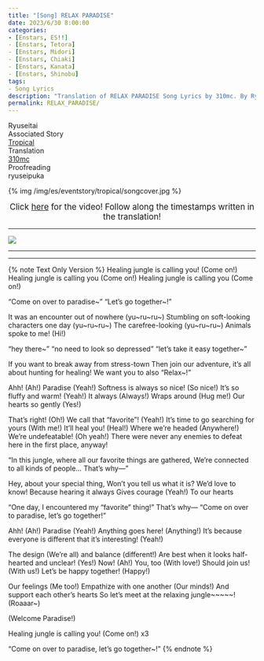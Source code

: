 ```yaml
---
title: "[Song] RELAX PARADISE"
date: 2023/6/30 8:00:00
categories:
- [Enstars, ES!!]
- [Enstars, Tetora]
- [Enstars, Midori]
- [Enstars, Chiaki]
- [Enstars, Kanata]
- [Enstars, Shinobu]
tags:
- Song Lyrics
description: "Translation of RELAX PARADISE Song Lyrics by 310mc. By Ryuseitai from the Unit Event Tropical."
permalink: RELAX_PARADISE/
---
```

<div class="three-wrapper" style="--storyColor:#965e7d;--storyColor-rgb:150,94,125;--storyColor-h:326.8;--storyColor-s: 23%;--storyColor-l:47.8%;">
    <div class="info-area">
        <div class="info">
            <div class="info-item characters">
                <div class="label">
                    Ryuseitai
                </div>
                <div class="value">
								<a href="/categories/Enstars/Midori" character="Midori"></a>
                <a href="/categories/Enstars/Kanata" character="Kanata"></a>
                <a href="/categories/Enstars/Shinobu" character="Shinobu"></a>
                <a href="/categories/Enstars/Tetora" character="Tetora"></a>
                <a href="/categories/Enstars/Chiaki" character="Chiaki"></a>
                </div>
            </div>
            <div class="info-item one">
                <div class="label">
                    Associated Story
                </div>
                <div class="value">
                    <a href="/tropical">Tropical</a>
                </div>
            </div>
            <div class="info-item two">
                <div class="label">
                    Translation
                </div>
                <div class="value">
                    <a href="/about">310mc</a>
                </div>
            </div>
            <div class="info-item three">
                <div class="label">
                   Proofreading
                </div>
                <div class="value">
                    ryuseipuka
                </div>
            </div>
        </div>
    </div>
</div>

<!-- more -->

{% img /img/es/eventstory/tropical/songcover.jpg %}

<big><p align="center">Click <a href="https://www.youtube.com/watch?v=nwJ7qtWlNgM" target="_blank">here</a> for the video! Follow along the timestamps written in the translation!</p></big>

<hr>

<img src="/img/es/songs/relaxparadise.png">

<hr>
<hr>

{% note Text Only Version %}
Healing jungle is calling you!
(Come on!)
Healing jungle is calling you
(Come on!)
Healing jungle is calling you
(Come on!)

“Come on over to paradise~”
“Let’s go together~!”

It was an encounter out of nowhere
(yu~ru~ru~)
Stumbling on soft-looking characters one day
(yu~ru~ru~)
The carefree-looking
(yu~ru~ru~)
Animals spoke to me!
(Hi!)

“hey there~”
“no need to look so depressed”
“let’s take it easy together~”

If you want to break away from stress-town
Then join our adventure, it’s all about
hunting for
healing!
We want you to also
“Relax~!”

Ahh! (Ah!) Paradise (Yeah!)
Softness is always so nice! (So nice!)
It’s so fluffy and warm! (Yeah!)
It always
(Always!)
Wraps around
(Hug me!)
Our hearts so gently (Yes!)

That’s right! (Oh!) We call that “favorite”! (Yeah!)
It’s time to go searching for yours (With me!)
It’ll heal you!
(Heal!)
Where we’re headed
(Anywhere!)
We’re undefeatable!
(Oh yeah!)
There were never any enemies to defeat here
in the first place, anyway!

“In this jungle, where all our favorite things are gathered,
We’re connected to all kinds of people… That’s why—”

Hey, about your special thing,
Won’t you tell us what it is?
We’d love to know!
Because hearing it always
Gives courage
(Yeah!)
To our hearts

“One day, I encountered my “favorite” thing!”
That’s why—
“Come on over to paradise, let’s go together!”

Ahh! (Ah!) Paradise (Yeah!)
Anything goes here! (Anything!)
It’s because everyone is different that it’s interesting! (Yeah!)

The design
(We’re all)
and balance
(different!)
Are best when it looks half-hearted and unclear! (Yes!)
Now! (Ah!) You, too (With love!) Should join us! (With us!)
Let’s be happy together! (Happy!)

Our feelings
(Me too!)
Empathize with one another
(Our minds!)
And support each other’s hearts
So let’s meet at the relaxing jungle\~\~\~\~\~! (Roaaar\~)

(Welcome Paradise!)

Healing jungle is calling you! (Come on!) x3

“Come on over to paradise, let’s go together~!”
{% endnote %}
